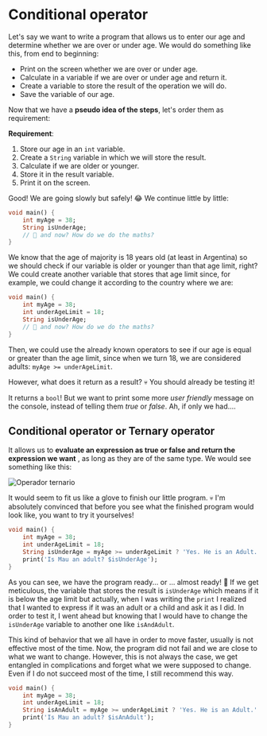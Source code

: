 # Conditional operator

Let's say we want to write a program that allows us to enter our age and determine whether we are over or under age. We would do something like this, from end to beginning:

- Print on the screen whether we are over or under age.
- Calculate in a variable if we are over or under age and return it.
- Create a variable to store the result of the operation we will do.
- Save the variable of our age.

Now that we have a __pseudo idea of the steps__, let's order them as requirement:

__Requirement__:

1. Store our age in an `int` variable.
2. Create a `String` variable in which we will store the result.
3. Calculate if we are older or younger.
4. Store it in the result variable.
5. Print it on the screen.

Good! We are going slowly but safely! 😂 We continue little by little:

```dart
void main() {
    int myAge = 38;
    String isUnderAge;
    // 🤨 and now? How do we do the maths?
}
```

We know that the age of majority is 18 years old (at least in Argentina) so we should check if our variable is older or younger than that age limit, right? We could create another variable that stores that age limit since, for example, we could change it according to the country where we are:

```dart
void main() {
    int myAge = 38;
    int underAgeLimit = 18;
    String isUnderAge;
    // 🤨 and now? How do we do the maths?
}
```

Then, we could use the already known operators to see if our age is equal or greater than the age limit, since when we turn 18, we are considered adults: `myAge >= underAgeLimit`.

However, what does it return as a result? 💀
You should already be testing it!

It returns a `bool`! But we want to print some more _user friendly_ message on the console, instead of telling them _true_ or _false_. Ah, if only we had....

## Conditional operator or Ternary operator

It allows us to __evaluate an expression as true or false and return the expression we want__ , as long as they are of the same type. We would see something like this:

![Operador ternario](https://raw.githubusercontent.com/themonkslab/courses/main/dart/2.Dart_b%C3%A1sico/15.1_operador_ternario.png)

It would seem to fit us like a glove to finish our little program. 💀 I'm absolutely convinced that before you see what the finished program would look like, you want to try it yourselves!

```dart
void main() {
    int myAge = 38;
    int underAgeLimit = 18;
    String isUnderAge = myAge >= underAgeLimit ? 'Yes. He is an Adult.' : 'No. He is a child.';
    print('Is Mau an adult? $isUnderAge');
}
```

As you can see, we have the program ready... or ... almost ready! 🧐 If we get meticulous, the variable that stores the result is `isUnderAge` which means if it is below the age limit but actually, when I was writing the `print` I realized that I wanted to express if it was an adult or a child and ask it as I did. In order to test it, I went ahead but knowing that I would have to change the `isUnderAge` variable to another one like `isAndAdult`.

This kind of behavior that we all have in order to move faster, usually is not effective most of the time. Now, the program did not fail and we are close to what we want to change. However, this is not always the case, we get entangled in complications and forget what we were supposed to change. Even if I do not succeed most of the time, I still recommend this way.

```dart
void main() {
    int myAge = 38;
    int underAgeLimit = 18;
    String isAnAdult = myAge >= underAgeLimit ? 'Yes. He is an Adult.' : 'No. He is a child.';
    print('Is Mau an adult? $isAnAdult');
}
```
